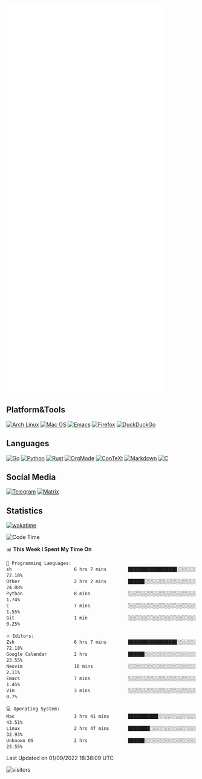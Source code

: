 ![Metrics](https://github.com/SteamedFish/SteamedFish/blob/master/github-metrics.svg)

## Platform&Tools

[![Arch Linux](https://img.shields.io/badge/ArchLinux-1793D1?logo=arch-linux&logoColor=fff&style=flat-square)](https://archlinux.org/)
[![Mac OS](https://img.shields.io/badge/MacOS-000000?style=flat-square&logo=macos&logoColor=F0F0F0)](https://www.apple.com/macos/)
[![Emacs](https://img.shields.io/badge/Emacs-%237F5AB6.svg?&style=flat-square&logo=gnu-emacs&logoColor=white)](https://www.gnu.org/software/emacs/)
[![Firefox](https://img.shields.io/badge/Firefox-FF7139?style=flat-square&logo=Firefox-Browser&logoColor=white)](https://firefox.com/)
[![DuckDuckGo](https://img.shields.io/badge/DuckDuckGo-DE5833?style=flat-square&logo=DuckDuckGo&logoColor=white)](https://duckduckgo.com/)

## Languages

[![Go](https://img.shields.io/badge/Golang-%2300ADD8.svg?style=flat-square&logo=go&logoColor=white)](https://golang.org/)
[![Python](https://img.shields.io/badge/Python-3670A0?style=flat-square&logo=python&logoColor=ffdd54)](https://www.python.org/)
[![Rust](https://img.shields.io/badge/Rust-%23000000.svg?style=flat-square&logo=rust&logoColor=white)](https://www.rust-lang.org/)
[![OrgMode](https://img.shields.io/badge/OrgMode-%23000000.svg?style=flat-square&logo=org&logoColor=white)](https://orgmode.org/)
[![ConTeXt](https://img.shields.io/badge/ConTeXt-%23008080.svg?style=flat-square&logo=latex&logoColor=white)](https://contextgarden.net/)
[![Markdown](https://img.shields.io/badge/MarkDown-%23000000.svg?style=flat-square&logo=markdown&logoColor=white)](https://daringfireball.net/projects/markdown/)
[![C](https://img.shields.io/badge/C-%2300599C.svg?style=flat-square&logo=c&logoColor=white)](https://www.iso.org/standard/74528.html)

## Social Media
[![Telegram](https://img.shields.io/badge/SteamedFish-2CA5E0?style=social&logo=telegram&logoColor=white)](https://t.me/SteamedFish)
[![Matrix](https://img.shields.io/badge/SteamedFish-2CA5E0?style=social&logo=matrix&logoColor=black)](https://matrix.to/#/@i:steamedfish.org)

## Statistics
[![wakatime](https://wakatime.com/badge/user/168280d6-fcf2-4b4f-ad3a-dc4612f35b38.svg)](https://wakatime.com/@168280d6-fcf2-4b4f-ad3a-dc4612f35b38)

<!--START_SECTION:waka-->
![Code Time](http://img.shields.io/badge/Code%20Time-1%2C981%20hrs%2041%20mins-blue)

📊 **This Week I Spent My Time On** 

```text
💬 Programming Languages: 
sh                       6 hrs 7 mins        ██████████████████░░░░░░░   72.18% 
Other                    2 hrs 2 mins        ██████░░░░░░░░░░░░░░░░░░░   24.08% 
Python                   8 mins              ░░░░░░░░░░░░░░░░░░░░░░░░░   1.74% 
C                        7 mins              ░░░░░░░░░░░░░░░░░░░░░░░░░   1.55% 
Git                      1 min               ░░░░░░░░░░░░░░░░░░░░░░░░░   0.25%

🔥 Editors: 
Zsh                      6 hrs 7 mins        ██████████████████░░░░░░░   72.18% 
Google Calendar          2 hrs               ██████░░░░░░░░░░░░░░░░░░░   23.55% 
Neovim                   10 mins             ░░░░░░░░░░░░░░░░░░░░░░░░░   2.11% 
Emacs                    7 mins              ░░░░░░░░░░░░░░░░░░░░░░░░░   1.45% 
Vim                      3 mins              ░░░░░░░░░░░░░░░░░░░░░░░░░   0.7%

💻 Operating System: 
Mac                      3 hrs 41 mins       ███████████░░░░░░░░░░░░░░   43.51% 
Linux                    2 hrs 47 mins       ████████░░░░░░░░░░░░░░░░░   32.93% 
Unknown OS               2 hrs               ██████░░░░░░░░░░░░░░░░░░░   23.55%

```


 Last Updated on 01/09/2022 18:38:09 UTC
<!--END_SECTION:waka-->

![visitors](https://visitor-badge.laobi.icu/badge?page_id=SteamedFish.SteamedFish)
